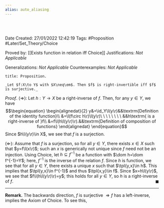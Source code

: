 ```yaml
---
alias: auto_aliasing
---
```


<br />
<br />

Date Created: 27/01/2022 12:42:19
Tags: #Proposition #Later/Set_Theory/Choice

Proved by: [[Exists function in relation iff Choice]]
Justifications: _Not Applicable_

Generalizations: _Not Applicable_
Counterexamples: _Not Applicable_

``` ad-Proposition
title: Proposition.

_Let $f:X\to Y$ with $X\neq\em$. Then $f$ is right-invertible iff $f$ is surjective._

```

_Proof_. ($\Rightarrow$): Let $h:Y\to X$ be a right-inverse of $f$. Then, for any $y\in Y$, we have
$$\begin{equation}
    \begin{alignedat}{2}
        y&=\id_Y\l(y\r)&&\textrm{Definition of the identity function}\\
        &=\l(f\circ h\r)\l(y\r)\ \ \ \ \ \ \ \ &&h\textrm{ is a right-inverse of }f\\
        &=f\l(h\l(y\r)\r).&&\textrm{Definition of composition of functions}
    \end{alignedat}
\end{equation}$$
Since $h\l(y\r)\in X$, we see that $f$ is a surjection.

($\Leftarrow$): Assume that $f$ is a surjection, so for all $y\in Y$, there exists $x\in X$ such that $y=f\l(x\r)$; such an $x$ is generically not unique since $f$ need not be an injection. Using Choice, let $h\subseteq f^{-1}$ be a function with $\dom h=\dom f^{-1}=Y$; here, $f^{-1}$ is the inverse of the relation $f$. Since $h$ is function, we see that for all $y\in Y$, there exists a unique $x$ such that $\tpl{y,x}\in h$. This implies that $\tpl{y,x}\in f^{-1}$ and thus $\tpl{x,y}\in f$. Since $x=h\l(y\r)$, we see that $f\l(h\l(y\r)\r)=y$; this holds for all $y\in Y$, so $h$ is a right-inverse of $f$.<span style="float:right;">$\blacksquare$</span>

---

**Remark.** The backwards direction, $f\textrm{ is surjective }\Rightarrow f\textrm{ has a left-inverse}$, implies the Axiom of Choice. To see this, 
